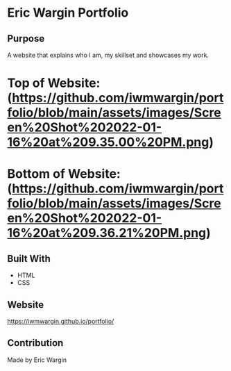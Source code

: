 # Eric Wargin Portfolio

## Purpose
A website that explains who I am, my skillset and showcases my work.

# Top of Website: (https://github.com/iwmwargin/portfolio/blob/main/assets/images/Screen%20Shot%202022-01-16%20at%209.35.00%20PM.png)
# Bottom of Website: (https://github.com/iwmwargin/portfolio/blob/main/assets/images/Screen%20Shot%202022-01-16%20at%209.36.21%20PM.png)


## Built With
* HTML
* CSS

## Website
https://iwmwargin.github.io/portfolio/

## Contribution
Made by Eric Wargin


